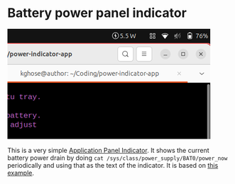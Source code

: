 # Battery power panel indicator 

![](screenshot.png)

This is a very simple [Application Panel Indicator][1]. It shows the current
battery power drain by doing `cat /sys/class/power_supply/BAT0/power_now`
periodically and using that as the text of the indicator. It is based on
[this example][2].

[1]: https://wiki.ubuntu.com/DesktopExperienceTeam/ApplicationIndicators`
[2]: https://askubuntu.com/a/820858
